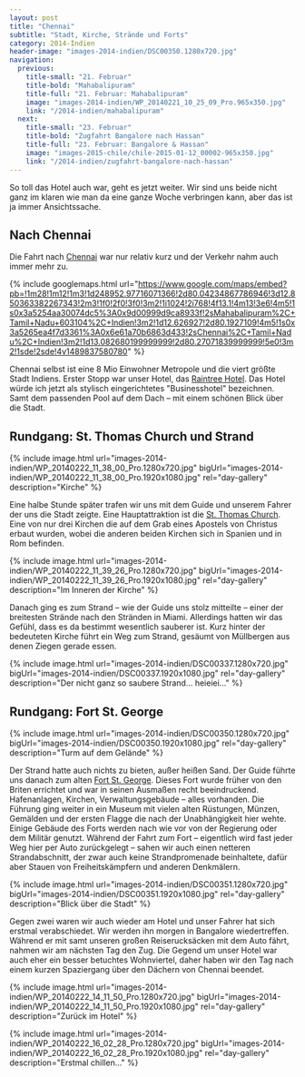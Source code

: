 ```yaml
---
layout: post
title: "Chennai"
subtitle: "Stadt, Kirche, Strände und Forts"
category: 2014-Indien
header-image: "images-2014-indien/DSC00350.1280x720.jpg"
navigation:
  previous:
    title-small: "21. Februar"
    title-bold: "Mahabalipuram"
    title-full: "21. Februar: Mahabalipuram"
    image: "images-2014-indien/WP_20140221_10_25_09_Pro.965x350.jpg"
    link: "/2014-indien/mahabalipuram"
  next:
    title-small: "23. Februar"
    title-bold: "Zugfahrt Bangalore nach Hassan"
    title-full: "23. Februar: Bangalore & Hassan"
    image: "images-2015-chile/chile-2015-01-12_00002-965x350.jpg"
    link: "/2014-indien/zugfahrt-bangalore-nach-hassan"
---
```


So toll das Hotel auch war, geht es jetzt weiter. 
Wir sind uns beide nicht ganz im klaren wie man da eine ganze Woche verbringen kann, aber das ist ja immer Ansichtssache. 

## Nach Chennai

Die Fahrt nach [Chennai](https://de.wikipedia.org/wiki/Chennai) war nur relativ kurz und der Verkehr nahm auch immer mehr zu. 

{% include googlemaps.html url="https://www.google.com/maps/embed?pb=!1m28!1m12!1m3!1d248952.97716071366!2d80.04234867786946!3d12.850363382267343!2m3!1f0!2f0!3f0!3m2!1i1024!2i768!4f13.1!4m13!3e6!4m5!1s0x3a5254aa30074dc5%3A0x9d00999d9ca8933f!2sMahabalipuram%2C+Tamil+Nadu+603104%2C+Indien!3m2!1d12.626927!2d80.1927109!4m5!1s0x3a5265ea4f7d3361%3A0x6e61a70b6863d433!2sChennai%2C+Tamil+Nadu%2C+Indien!3m2!1d13.082680199999999!2d80.27071839999999!5e0!3m2!1sde!2sde!4v1489837580780" %}

Chennai selbst ist eine 8 Mio Einwohner Metropole und die viert größte Stadt Indiens. Erster Stopp war unser Hotel, das [Raintree Hotel](http://www.raintreehotels.com/the-raintree-annasalai).
Das Hotel würde ich jetzt als stylisch eingerichtetes "Businesshotel" bezeichnen. Samt dem passenden Pool auf dem Dach – mit einem schönen Blick über die Stadt. 

## Rundgang: St. Thomas Church und Strand

{% include image.html url="images-2014-indien/WP_20140222_11_38_00_Pro.1280x720.jpg" bigUrl="images-2014-indien/WP_20140222_11_38_00_Pro.1920x1080.jpg" rel="day-gallery" description="Kirche" %}

Eine halbe Stunde später trafen wir uns mit dem Guide und unserem Fahrer der uns die Stadt zeigte. Eine Hauptattraktion ist die [St. Thomas Church](https://de.wikipedia.org/wiki/St._Thomas_Basilica).
Eine von nur drei Kirchen die auf dem Grab eines Apostels von Christus erbaut wurden, wobei die anderen beiden Kirchen sich in Spanien und in Rom befinden.

{% include image.html url="images-2014-indien/WP_20140222_11_39_26_Pro.1280x720.jpg" bigUrl="images-2014-indien/WP_20140222_11_39_26_Pro.1920x1080.jpg" rel="day-gallery" description="Im Inneren der Kirche" %}

Danach ging es zum Strand – wie der Guide uns stolz mitteilte – einer der breitesten Strände nach den Stränden in Miami. Allerdings hatten wir das Gefühl, dass es da bestimmt wesentlich sauberer ist.
Kurz hinter der bedeuteten Kirche führt ein Weg zum Strand, gesäumt von Müllbergen aus denen Ziegen gerade essen.

{% include image.html url="images-2014-indien/DSC00337.1280x720.jpg" bigUrl="images-2014-indien/DSC00337.1920x1080.jpg" rel="day-gallery" description="Der nicht ganz so saubere Strand... heieiei..." %}

## Rundgang: Fort St. George

{% include image.html url="images-2014-indien/DSC00350.1280x720.jpg" bigUrl="images-2014-indien/DSC00350.1920x1080.jpg" rel="day-gallery" description="Turm auf dem Gelände" %}

Der Strand hatte auch nichts zu bieten, außer heißen Sand. Der Guide führte uns danach zum alten [Fort St. George](https://de.wikipedia.org/wiki/Fort_St._George). Dieses Fort wurde früher von den Briten errichtet und war in seinen Ausmaßen recht beeindruckend. Hafenanlagen, Kirchen, Verwaltungsgebäude – alles vorhanden. Die Führung ging weiter in ein Museum mit vielen alten Rüstungen, Münzen, Gemälden und der ersten Flagge die nach der Unabhängigkeit hier wehte. 
Einige Gebäude des Forts werden nach wie vor von der Regierung oder dem Militär genutzt. Während der Fahrt zum Fort – eigentlich wird fast jeder Weg hier per Auto zurückgelegt – sahen wir auch einen netteren Strandabschnitt, der zwar auch keine Strandpromenade beinhaltete, dafür aber Stauen von Freiheitskämpfern und anderen Denkmälern. 

{% include image.html url="images-2014-indien/DSC00351.1280x720.jpg" bigUrl="images-2014-indien/DSC00351.1920x1080.jpg" rel="day-gallery" description="Blick über die Stadt" %}

Gegen zwei waren wir auch wieder am Hotel und unser Fahrer hat sich erstmal verabschiedet. Wir werden ihn morgen in Bangalore wiedertreffen. Während er mit samt unseren großen Reiserucksäcken mit dem Auto fährt, nahmen wir am nächsten Tag den Zug. Die Gegend um unser Hotel war auch eher ein besser betuchtes Wohnviertel, daher haben wir den Tag nach einem kurzen Spaziergang über den Dächern von Chennai beendet.

{% include image.html url="images-2014-indien/WP_20140222_14_11_50_Pro.1280x720.jpg" bigUrl="images-2014-indien/WP_20140222_14_11_50_Pro.1920x1080.jpg" rel="day-gallery" description="Zurück im Hotel" %}

{% include image.html url="images-2014-indien/WP_20140222_16_02_28_Pro.1280x720.jpg" bigUrl="images-2014-indien/WP_20140222_16_02_28_Pro.1920x1080.jpg" rel="day-gallery" description="Erstmal chillen..." %}
